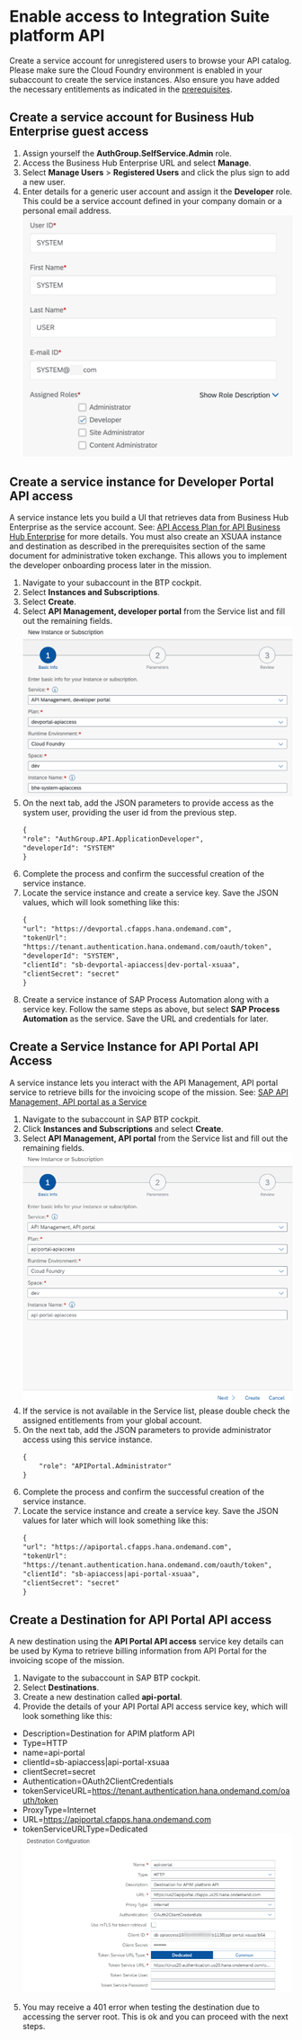 # Enable access to Integration Suite platform API
Create a service account for unregistered users to browse your API catalog. Please make sure the Cloud Foundry environment is enabled in your subaccount to create the service instances. Also ensure you have added the necessary entitlements as indicated in the [prerequisites](https://github.com/SAP-samples/btp-create-api-integrations/blob/main/01-GettingStartedGuide/README.md). 

## Create a service account for Business Hub Enterprise guest access

  1. Assign yourself the **AuthGroup.SelfService.Admin** role.
  2. Access the Business Hub Enterprise URL and select **Manage**.
  3. Select **Manage Users** > **Registered Users** and click the plus sign to add a new user.
  4. Enter details for a generic user account and assign it the **Developer** role. This could be a service account defined in your company domain or a personal email address.
     ![System user details](img/SystemAccount.png)

## Create a service instance for Developer Portal API access
A service instance lets you build a UI that retrieves data from Business Hub Enterprise as the service account. See: [API Access Plan for API Business Hub Enterprise](https://help.sap.com/docs/SAP_CLOUD_PLATFORM_API_MANAGEMENT/66d066d903c2473f81ec33acfe2ccdb4/dabee6e347f645a6805ec5b29f5d578c.html?locale=en-US) for more details. You must also create an XSUAA instance and destination as described in the prerequisites section of the same document for administrative token exchange. This allows you to implement the developer onboarding process later in the mission.

  1. Navigate to your subaccount in the BTP cockpit.
  2. Select **Instances and Subscriptions**.
  3. Select **Create**.
  4. Select **API Management, developer portal** from the Service list and fill out the remaining fields.
     ![Service instance details](img/BHE_ServiceInstance.png)
  5. On the next tab, add the JSON parameters to provide access as the system user, providing the user id from the previous step.
      ```
      {
      "role": "AuthGroup.API.ApplicationDeveloper",
      "developerId": "SYSTEM"
      }
      ```
  6. Complete the process and confirm the successful creation of the service instance.
  7. Locate the service instance and create a service key. Save the JSON values, which will look something like this:
      ```
      {
      "url": "https://devportal.cfapps.hana.ondemand.com",
      "tokenUrl": "https://tenant.authentication.hana.ondemand.com/oauth/token",
      "developerId": "SYSTEM",
      "clientId": "sb-devportal-apiaccess|dev-portal-xsuaa",
      "clientSecret": "secret"
      }
      ```
  8. Create a service instance of SAP Process Automation along with a service key. Follow the same steps as above, but select **SAP Process Automation** as the service. Save the URL and credentials for later.

## Create a Service Instance for API Portal API Access

A service instance lets you interact with the API Management, API portal service to retrieve bills for the invoicing scope of the mission. See: [SAP API Management, API portal as a Service](https://help.sap.com/docs/SAP_CLOUD_PLATFORM_API_MANAGEMENT/66d066d903c2473f81ec33acfe2ccdb4/e0646630540d440aa1177b389f512afa.html?locale=en-US)

  1. Navigate to the subaccount in SAP BTP cockpit.
  2. Click **Instances and Subscriptions** and select **Create**.
  3. Select **API Management, API portal** from the Service list and fill out the remaining fields.
     ![Service instance details](img/API_ServiceInstance.png)
  4. If the service is not available in the Service list, please double check the assigned entitlements from your global account.
  5. On the next tab, add the JSON parameters to provide administrator access using this service instance.
      ```
      {
          "role": "APIPortal.Administrator"
      }
      ```
  6. Complete the process and confirm the successful creation of the service instance.
  7. Locate the service instance and create a service key. Save the JSON values for later which will look something like this:
      ```
      {
      "url": "https://apiportal.cfapps.hana.ondemand.com",
      "tokenUrl": "https://tenant.authentication.hana.ondemand.com/oauth/token",
      "clientId": "sb-apiaccess|api-portal-xsuaa",
      "clientSecret": "secret"
      }
      ```
## Create a Destination for API Portal API access

A new destination using the **API Portal API access** service key details can be used by Kyma to retrieve billing information from API Portal for the invoicing scope of the mission.

  1. Navigate to the subaccount in SAP BTP cockpit.
  2. Select **Destinations**.
  3. Create a new destination called **api-portal**.
  4. Provide the details of your API Portal API access service key, which will look something like this:
  * Description=Destination for APIM platform API
  * Type=HTTP
  * name=api-portal
  * clientId=sb-apiaccess|api-portal-xsuaa
  * clientSecret=secret
  * Authentication=OAuth2ClientCredentials
  * tokenServiceURL=https://tenant.authentication.hana.ondemand.com/oauth/token
  * ProxyType=Internet
  * URL=https://apiportal.cfapps.hana.ondemand.com
  * tokenServiceURLType=Dedicated
      ![API Portal destination](img/API_Destination.png)
  5. You may receive a 401 error when testing the destination due to accessing the server root. This is ok and you can proceed with the next steps.
    
